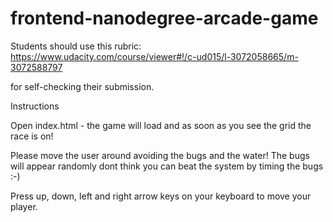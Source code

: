 frontend-nanodegree-arcade-game
===============================

Students should use this rubric: https://www.udacity.com/course/viewer#!/c-ud015/l-3072058665/m-3072588797

for self-checking their submission.

Instructions

Open index.html - the game will load and as soon as you see the grid the race is on!

Please move the user around avoiding the bugs and the water! The bugs will appear randomly dont think you can beat the system by timing the bugs :-)

Press up, down, left and right arrow keys on your keyboard to move your player.
